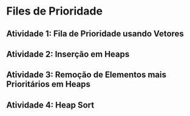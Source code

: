 
# Files de Prioridade

## Atividade 1: Fila de Prioridade usando Vetores



## Atividade 2: Inserção em Heaps

## Atividade 3: Remoção de Elementos mais Prioritários em Heaps

## Atividade 4: Heap Sort